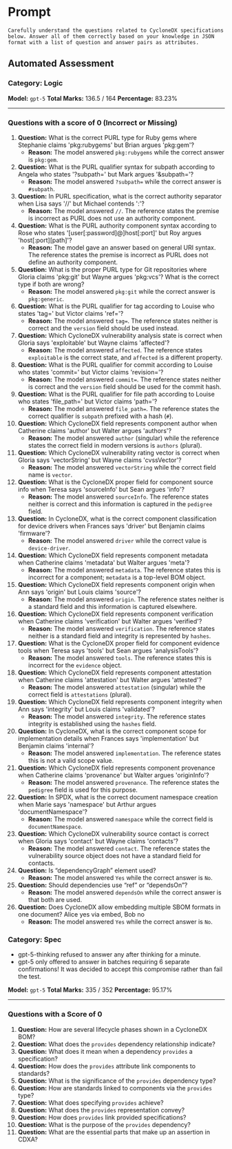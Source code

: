 # Prompt

```
Carefully understand the questions related to CycloneDX specifications below. Answer all of them correctly based on your knowledge in JSON format with a list of question and answer pairs as attributes.
```

## Automated Assessment

### Category: Logic

**Model:** `gpt-5`
**Total Marks:** 136.5 / 164
**Percentage:** 83.23%

---

### Questions with a score of 0 (Incorrect or Missing)

1.  **Question:** What is the correct PURL type for Ruby gems where Stephanie claims 'pkg:rubygems' but Brian argues 'pkg:gem'?
    - **Reason:** The model answered `pkg:rubygems` while the correct answer is `pkg:gem`.
2.  **Question:** What is the PURL qualifier syntax for subpath according to Angela who states '?subpath=' but Mark argues '&subpath='?
    - **Reason:** The model answered `?subpath=` while the correct answer is `#subpath`.
3.  **Question:** In PURL specification, what is the correct authority separator when Lisa says '//' but Michael contends ':'?
    - **Reason:** The model answered `//`. The reference states the premise is incorrect as PURL does not use an authority component.
4.  **Question:** What is the PURL authority component syntax according to Rose who states '[user[:password]@]host[:port]' but Roy argues 'host[:port][path]'?
    - **Reason:** The model gave an answer based on general URI syntax. The reference states the premise is incorrect as PURL does not define an authority component.
5.  **Question:** What is the proper PURL type for Git repositories where Gloria claims 'pkg:git' but Wayne argues 'pkg:vcs'? What is the correct type if both are wrong?
    - **Reason:** The model answered `pkg:git` while the correct answer is `pkg:generic`.
6.  **Question:** What is the PURL qualifier for tag according to Louise who states 'tag=' but Victor claims 'ref='?
    - **Reason:** The model answered `tag=`. The reference states neither is correct and the `version` field should be used instead.
7.  **Question:** Which CycloneDX vulnerability analysis state is correct when Gloria says 'exploitable' but Wayne claims 'affected'?
    - **Reason:** The model answered `affected`. The reference states `exploitable` is the correct state, and `affected` is a different property.
8.  **Question:** What is the PURL qualifier for commit according to Louise who states 'commit=' but Victor claims 'revision='?
    - **Reason:** The model answered `commit=`. The reference states neither is correct and the `version` field should be used for the commit hash.
9.  **Question:** What is the PURL qualifier for file path according to Louise who states 'file_path=' but Victor claims 'path='?
    - **Reason:** The model answered `file_path=`. The reference states the correct qualifier is `subpath` prefixed with a hash (`#`).
10. **Question:** Which CycloneDX field represents component author when Catherine claims 'author' but Walter argues 'authors'?
    - **Reason:** The model answered `author` (singular) while the reference states the correct field in modern versions is `authors` (plural).
11. **Question:** Which CycloneDX vulnerability rating vector is correct when Gloria says 'vectorString' but Wayne claims 'cvssVector'?
    - **Reason:** The model answered `vectorString` while the correct field name is `vector`.
12. **Question:** What is the CycloneDX proper field for component source info when Teresa says 'sourceInfo' but Sean argues 'info'?
    - **Reason:** The model answered `sourceInfo`. The reference states neither is correct and this information is captured in the `pedigree` field.
13. **Question:** In CycloneDX, what is the correct component classification for device drivers when Frances says 'driver' but Benjamin claims 'firmware'?
    - **Reason:** The model answered `driver` while the correct value is `device-driver`.
14. **Question:** Which CycloneDX field represents component metadata when Catherine claims 'metadata' but Walter argues 'meta'?
    - **Reason:** The model answered `metadata`. The reference states this is incorrect for a component; `metadata` is a top-level BOM object.
15. **Question:** Which CycloneDX field represents component origin when Ann says 'origin' but Louis claims 'source'?
    - **Reason:** The model answered `origin`. The reference states neither is a standard field and this information is captured elsewhere.
16. **Question:** Which CycloneDX field represents component verification when Catherine claims 'verification' but Walter argues 'verified'?
    - **Reason:** The model answered `verification`. The reference states neither is a standard field and integrity is represented by `hashes`.
17. **Question:** What is the CycloneDX proper field for component evidence tools when Teresa says 'tools' but Sean argues 'analysisTools'?
    - **Reason:** The model answered `tools`. The reference states this is incorrect for the `evidence` object.
18. **Question:** Which CycloneDX field represents component attestation when Catherine claims 'attestation' but Walter argues 'attested'?
    - **Reason:** The model answered `attestation` (singular) while the correct field is `attestations` (plural).
19. **Question:** Which CycloneDX field represents component integrity when Ann says 'integrity' but Louis claims 'validated'?
    - **Reason:** The model answered `integrity`. The reference states integrity is established using the `hashes` field.
20. **Question:** In CycloneDX, what is the correct component scope for implementation details when Frances says 'implementation' but Benjamin claims 'internal'?
    - **Reason:** The model answered `implementation`. The reference states this is not a valid scope value.
21. **Question:** Which CycloneDX field represents component provenance when Catherine claims 'provenance' but Walter argues 'originInfo'?
    - **Reason:** The model answered `provenance`. The reference states the `pedigree` field is used for this purpose.
22. **Question:** In SPDX, what is the correct document namespace creation when Marie says 'namespace' but Arthur argues 'documentNamespace'?
    - **Reason:** The model answered `namespace` while the correct field is `documentNamespace`.
23. **Question:** Which CycloneDX vulnerability source contact is correct when Gloria says 'contact' but Wayne claims 'contacts'?
    - **Reason:** The model answered `contact`. The reference states the vulnerability source object does not have a standard field for contacts.
24. **Question:** Is “dependencyGraph” element used?
    - **Reason:** The model answered `Yes` while the correct answer is `No`.
25. **Question:** Should dependencies use “ref” or “dependsOn”?
    - **Reason:** The model answered `dependsOn` while the correct answer is that both are used.
26. **Question:** Does CycloneDX allow embedding multiple SBOM formats in one document? Alice yes via embed, Bob no
    - **Reason:** The model answered `Yes` while the correct answer is `No`.

### Category: Spec

- gpt-5-thinking refused to answer any after thinking for a minute.
- gpt-5 only offered to answer in batches requiring 6 separate confirmations! It was decided to accept this compromise rather than fail the test.

**Model:** `gpt-5`
**Total Marks:** 335 / 352
**Percentage:** 95.17%

---

### Questions with a Score of 0

1.  **Question:** How are several lifecycle phases shown in a CycloneDX BOM?
2.  **Question:** What does the `provides` dependency relationship indicate?
3.  **Question:** What does it mean when a dependency `provides` a specification?
4.  **Question:** How does the `provides` attribute link components to standards?
5.  **Question:** What is the significance of the `provides` dependency type?
6.  **Question:** How are standards linked to components via the `provides` type?
7.  **Question:** What does specifying `provides` achieve?
8.  **Question:** What does the `provides` representation convey?
9.  **Question:** How does `provides` link provided specifications?
10. **Question:** What is the purpose of the `provides` dependency?
11. **Question:** What are the essential parts that make up an assertion in CDXA?
